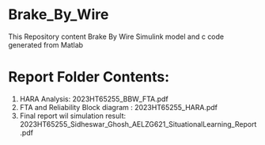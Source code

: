 # Brake_By_Wire

This Repository content Brake By Wire Simulink model and c code generated from Matlab

# Report Folder Contents:
1. HARA Analysis: 2023HT65255_BBW_FTA.pdf
2. FTA and Reliability Block diagram : 2023HT65255_HARA.pdf
3. Final report wil simulation result: 2023HT65255_Sidheswar_Ghosh_AELZG621_SituationalLearning_Report.pdf
